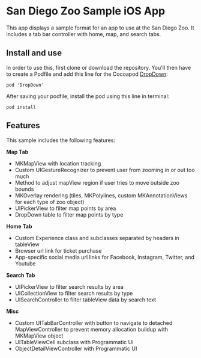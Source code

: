 # San Diego Zoo Sample iOS App  
  
This app displays a sample format for an app to use at the San Diego Zoo. It includes a tab bar controller with home, map, and search tabs.  
  
## Install and use  
  
In order to use this, first clone or download the repository. You'll then have to create a Podfile and add this line for the Cocoapod [DropDown](https://github.com/AssistoLab/DropDown):
  
```
pod 'DropDown'
```

After saving your podfile, install the pod using this line in terminal:

```
pod install
```

## Features

This sample includes the following features:

**Map Tab**

* MKMapView with location tracking
* Custom UIGestureRecognizer to prevent user from zooming in or out too much
* Method to adjust mapView region if user tries to move outside zoo bounds
* MKOverlay rendering (tiles, MKPolylines, custom MKAnnotationViews for each type of zoo object)
* UIPickerView to filter map points by area
* DropDown table to filter map points by type

**Home Tab**

* Custom Experience class and subclasses separated by headers in tableView
* Browser url link for ticket purchase
* App-specific social media url links for Facebook, Instagram, Twitter, and Youtube

**Search Tab**

* UIPickerView to filter search results by area
* UICollectionView to filter search results by type
* UISearchController to filter tableView data by search text

**Misc**

* Custom UITabBarController with button to navigate to detached MapViewController to prevent memory allocation buildup with MKMapView object
* UITableViewCell subclass with Programmatic UI 
* ObjectDetailViewController with Programmatic UI
